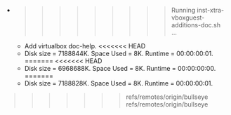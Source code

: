 * >>>>>>>>> Running inst-xtra-vboxguest-additions-doc.sh ...
  * Add virtualbox doc-help.
<<<<<<< HEAD
  * Disk size = 7188844K. Space Used = 8K. Runtime = 00:00:00:01.
=======
<<<<<<< HEAD
  * Disk size = 6968688K. Space Used = 8K. Runtime = 00:00:00:00.
=======
  * Disk size = 7188828K. Space Used = 8K. Runtime = 00:00:00:01.
>>>>>>> refs/remotes/origin/bullseye
>>>>>>> refs/remotes/origin/bullseye
